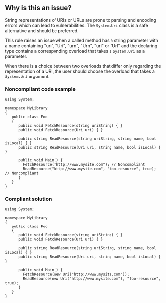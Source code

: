 ## Why is this an issue?
 
String representations of URIs or URLs are prone to parsing and encoding errors which can lead to vulnerabilities. The `System.Uri` class is a safe alternative and should be preferred.
 
This rule raises an issue when a called method has a string parameter with a name containing "uri", "Uri", "urn", "Urn", "url" or "Url" and the declaring type contains a corresponding overload that takes a `System.Uri` as a parameter.
 
When there is a choice between two overloads that differ only regarding the representation of a URI, the user should choose the overload that takes a `System.Uri` argument.
 
### Noncompliant code example

    using System;
    
    namespace MyLibrary
    {
       public class Foo
       {
          public void FetchResource(string uriString) { }
          public void FetchResource(Uri uri) { }
    
          public string ReadResource(string uriString, string name, bool isLocal) { }
          public string ReadResource(Uri uri, string name, bool isLocal) { }
    
          public void Main() {
            FetchResource("http://www.mysite.com"); // Noncompliant
            ReadResource("http://www.mysite.com", "foo-resource", true); // Noncompliant
          }
       }
    }

### Compliant solution

    using System;
    
    namespace MyLibrary
    {
       public class Foo
       {
          public void FetchResource(string uriString) { }
          public void FetchResource(Uri uri) { }
    
          public string ReadResource(string uriString, string name, bool isLocal) { }
          public string ReadResource(Uri uri, string name, bool isLocal) { }
    
          public void Main() {
            FetchResource(new Uri("http://www.mysite.com"));
            ReadResource(new Uri("http://www.mysite.com"), "foo-resource", true);
          }
       }
    }
